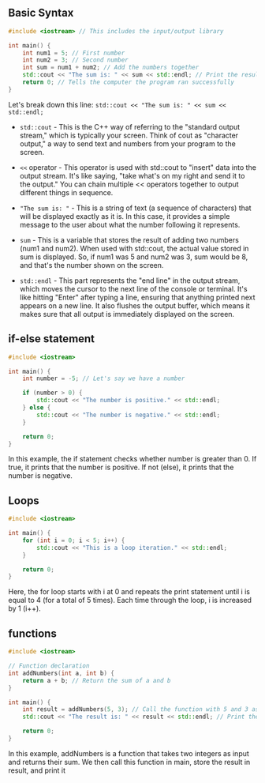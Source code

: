 ## Basic Syntax
```cpp
#include <iostream> // This includes the input/output library

int main() {
    int num1 = 5; // First number
    int num2 = 3; // Second number
    int sum = num1 + num2; // Add the numbers together
    std::cout << "The sum is: " << sum << std::endl; // Print the result
    return 0; // Tells the computer the program ran successfully
}
```
Let's break down this line:
`
std::cout << "The sum is: " << sum << std::endl;
`
- `std::cout` - This is the C++ way of referring to the "standard output stream," which is typically your screen. Think of cout as "character output," a way to send text and numbers from your program to the screen.

- `<<` operator - This operator is used with std::cout to "insert" data into the output stream. It's like saying, "take what's on my right and send it to the output." You can chain multiple << operators together to output different things in sequence.

- `"The sum is: "` - This is a string of text (a sequence of characters) that will be displayed exactly as it is. In this case, it provides a simple message to the user about what the number following it represents.

- `sum` - This is a variable that stores the result of adding two numbers (num1 and num2). When used with std::cout, the actual value stored in sum is displayed. So, if num1 was 5 and num2 was 3, sum would be 8, and that's the number shown on the screen.

- `std::endl` - This part represents the "end line" in the output stream, which moves the cursor to the next line of the console or terminal. It's like hitting 
"Enter" after typing a line, ensuring that anything printed next appears on a new line. It also flushes the output buffer, which means it makes sure that all output is immediately displayed on the screen.

## if-else statement
```cpp
#include <iostream>

int main() {
    int number = -5; // Let's say we have a number

    if (number > 0) {
        std::cout << "The number is positive." << std::endl;
    } else {
        std::cout << "The number is negative." << std::endl;
    }

    return 0;
}
```
In this example, the if statement checks whether number is greater than 0. If true, it prints that the number is positive. If not (else), it prints that the number is negative.

## Loops
```cpp
#include <iostream>

int main() {
    for (int i = 0; i < 5; i++) {
        std::cout << "This is a loop iteration." << std::endl;
    }

    return 0;
}
```
Here, the for loop starts with i at 0 and repeats the print statement until i is equal to 4 (for a total of 5 times). Each time through the loop, i is increased by 1 (i++).
## functions
```cpp
#include <iostream>

// Function declaration
int addNumbers(int a, int b) {
    return a + b; // Return the sum of a and b
}

int main() {
    int result = addNumbers(5, 3); // Call the function with 5 and 3 as arguments
    std::cout << "The result is: " << result << std::endl; // Print the result

    return 0;
}
```
In this example, addNumbers is a function that takes two integers as input and returns their sum. We then call this function in main, store the result in result, and print it
